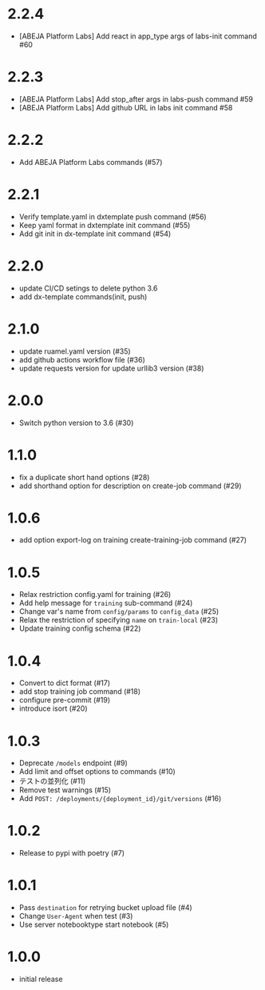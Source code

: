# 2.2.4
- [ABEJA Platform Labs] Add react in app_type args of labs-init command #60

# 2.2.3
- [ABEJA Platform Labs] Add stop_after args in labs-push command #59
- [ABEJA Platform Labs] Add github URL in labs init command #58

# 2.2.2
- Add ABEJA Platform Labs commands (#57)

# 2.2.1
- Verify template.yaml in dxtemplate push command (#56)
- Keep yaml format in dxtemplate init command (#55)
- Add git init in dx-template init command (#54)

# 2.2.0
- update CI/CD setings to delete python 3.6
- add dx-template commands(init, push)

# 2.1.0
- update ruamel.yaml version (#35)
- add github actions workflow file (#36)
- update requests version for update urllib3 version (#38)

# 2.0.0
- Switch python version to 3.6 (#30)

# 1.1.0
- fix a duplicate short hand options (#28)
- add shorthand option for description on create-job command (#29)

# 1.0.6
- add option export-log on training create-training-job command (#27)

# 1.0.5
- Relax restriction config.yaml for training (#26)
- Add help message for `training` sub-command (#24)
- Change var's name from `config/params` to `config_data` (#25)
- Relax the restriction of specifying `name` on `train-local` (#23)
- Update training config schema (#22)

# 1.0.4
- Convert to dict format (#17)
- add stop training job command (#18)
- configure pre-commit (#19)
- introduce isort (#20)

# 1.0.3
- Deprecate `/models` endpoint (#9)
- Add limit and offset options to commands (#10)
- テストの並列化 (#11)
- Remove test warnings (#15)
- Add `POST: /deployments/{deployment_id}/git/versions` (#16)

# 1.0.2
- Release to pypi with poetry (#7)

# 1.0.1
- Pass `destination` for retrying bucket upload file (#4)
- Change `User-Agent` when test (#3)
- Use server notebooktype start notebook (#5)

# 1.0.0
- initial release
